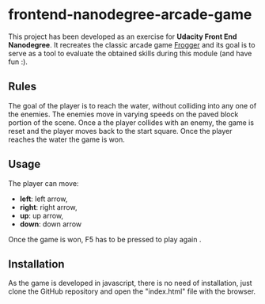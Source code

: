frontend-nanodegree-arcade-game
===============================

This project has been developed as an exercise for **Udacity Front End Nanodegree**. It recreates the classic arcade game [Frogger](http://www.classicgamesarcade.com/game/21607/frogger.html) and its goal is to serve as a tool to evaluate the obtained skills during this module (and have fun :).

## Rules
The goal of the player is to reach the water, without colliding into any one of the enemies. The enemies move in varying speeds on the paved block portion of the scene. Once a the player collides with an enemy, the game is reset and the player moves back to the start square. Once the player reaches the water the game is won.

## Usage
The player can move:
- **left**: left arrow,
- **right**: right arrow,
- **up**: up arrow,
- **down**: down arrow

Once the game is won, F5 has to be pressed to play again .

## Installation
As the game is developed in javascript, there is no need of installation, just clone the GitHub repository and open the "index.html" file with the browser.

